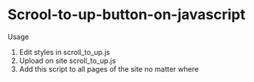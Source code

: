 # Scrool-to-up-button-on-javascript
Usage

1) Edit styles in scroll_to_up.js
2) Upload on site	scroll_to_up.js
3) Add this script to all pages of the site no matter where 
<script src="site	scroll_to_up.js"></script>
